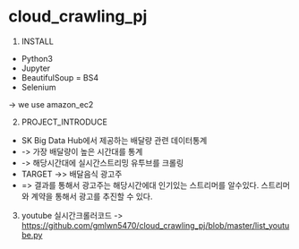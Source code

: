 # cloud_crawling_pj

1. INSTALL
 - Python3
 - Jupyter
 - BeautifulSoup = BS4
 - Selenium
 
 -> we use amazon_ec2
 
2. PROJECT_INTRODUCE
 - SK Big Data Hub에서 제공하는 배달량 관련 데이터통계
 - -> 가장 배달량이 높은 시간대를 통계
 - -> 해당시간대에 실시간스트리밍 유투브를 크롤링
 - TARGET ->> 배달음식 광고주
 - => 결과를 통해서 광고주는 해당시간에대 인기있는 스트리머를 알수있다.
   스트리머와 계약을 통해서 광고를 추진할 수 있다.
   
3. youtube 실시간크롤러코드 -> https://github.com/gmlwn5470/cloud_crawling_pj/blob/master/list_youtube.py

